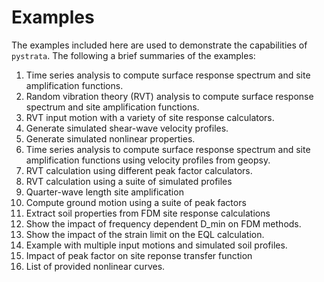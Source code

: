 # Examples

The examples included here are used to demonstrate the capabilities of
`pystrata`. The following a brief summaries of the examples:

1. Time series analysis to compute surface response spectrum and site
   amplification functions.
2. Random vibration theory (RVT) analysis to compute surface response spectrum
   and site amplification functions.
3. RVT input motion with a variety of site response calculators.
4. Generate simulated shear-wave velocity profiles.
5. Generate simulated nonlinear properties.
6. Time series analysis to compute surface response spectrum and site
   amplification functions using velocity profiles from geopsy.
7. RVT calculation using different peak factor calculators.
8. RVT calculation using a suite of simulated profiles
9. Quarter-wave length site amplification
10. Compute ground motion using a suite of peak factors
11. Extract soil properties from FDM site response calculations
12. Show the impact of frequency dependent D_min on FDM methods.
13. Show the impact of the strain limit on the EQL calculation.
14. Example with multiple input motions and simulated soil profiles.
15. Impact of peak factor on site reponse transfer function
16. List of provided nonlinear curves.
